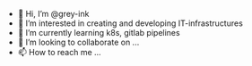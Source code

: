 - 👋 Hi, I’m @grey-ink
- 👀 I’m interested in creating and developing IT-infrastructures
- 🌱 I’m currently learning k8s, gitlab pipelines
- 💞️ I’m looking to collaborate on ...
- 📫 How to reach me ...

<!---
grey-ink/grey-ink is a ✨ special ✨ repository because its `README.md` (this file) appears on your GitHub profile.
You can click the Preview link to take a look at your changes.
--->
